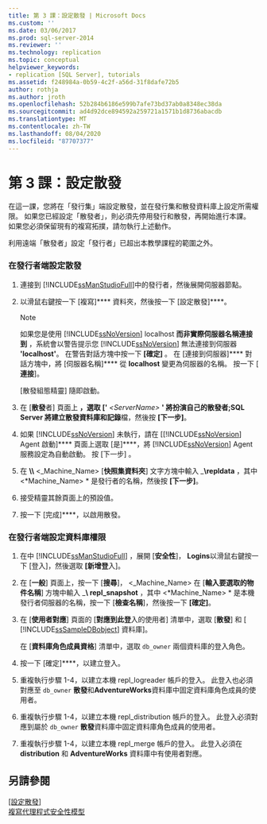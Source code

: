 ```yaml
---
title: 第 3 課：設定散發 | Microsoft Docs
ms.custom: ''
ms.date: 03/06/2017
ms.prod: sql-server-2014
ms.reviewer: ''
ms.technology: replication
ms.topic: conceptual
helpviewer_keywords:
- replication [SQL Server], tutorials
ms.assetid: f248984a-0b59-4c2f-a56d-31f8dafe72b5
author: rothja
ms.author: jroth
ms.openlocfilehash: 52b284b6186e599b7afe73bd37ab0a8348ec38da
ms.sourcegitcommit: ad4d92dce894592a259721a1571b1d8736abacdb
ms.translationtype: MT
ms.contentlocale: zh-TW
ms.lasthandoff: 08/04/2020
ms.locfileid: "87707377"
---
```

# <a name="lesson-3-configuring-distribution"></a>第 3 課：設定散發
  在這一課，您將在「發行集」端設定散發，並在發行集和散發資料庫上設定所需權限。 如果您已經設定「散發者」，則必須先停用發行和散發，再開始進行本課。 如果您必須保留現有的複寫拓撲，請勿執行上述動作。  
  
 利用遠端「散發者」設定「發行者」已超出本教學課程的範圍之外。  
  
### <a name="configuring-distribution-at-the-publisher"></a>在發行者端設定散發  
  
1.  連接到 [!INCLUDE[ssManStudioFull](../../includes/ssmanstudiofull-md.md)]中的發行者，然後展開伺服器節點。  
  
2.  以滑鼠右鍵按一下 [複寫]**** 資料夾，然後按一下 [設定散發]****。  
  
    > [!NOTE]  
    >  如果您是使用 [!INCLUDE[ssNoVersion](../../includes/ssnoversion-md.md)] localhost **而非實際伺服器名稱連接到** ，系統會以警告提示您 [!INCLUDE[ssNoVersion](../../includes/ssnoversion-md.md)] 無法連接到伺服器 **'localhost'**。 在警告對話方塊中按一下 **[確定]** 。 在 [連接到伺服器]**** 對話方塊中，將 [伺服器名稱]**** 從 **localhost** 變更為伺服器的名稱。 按一下 [ **連接**]。  
  
     [散發組態精靈] 隨即啟動。  
  
3.  在 [**散發**者] 頁面上 **，選取 ['** _\<ServerName>_ **' 將扮演自己的散發者;SQL Server 將建立散發資料庫和記錄**檔，然後按 **[下一步]**。  
  
4.  如果 [!INCLUDE[ssNoVersion](../../includes/ssnoversion-md.md)] 未執行，請在 [[!INCLUDE[ssNoVersion](../../includes/ssnoversion-md.md)] Agent 啟動]**** 頁面上選取 [是]****，將 [!INCLUDE[ssNoVersion](../../includes/ssnoversion-md.md)] Agent 服務設定為自動啟動。 按 [下一步] 。  
  
5.  在 **\\\\** \<_Machine_Name> [**快照集資料夾**] 文字方塊中輸入 _**\repldata** ，其中 \<*Machine_Name> * 是發行者的名稱，然後按 **[下一步]**。  
  
6.  接受精靈其餘頁面上的預設值。  
  
7.  按一下 [完成]****，以啟用散發。  
  
### <a name="setting-database-permissions-at-the-publisher"></a>在發行者端設定資料庫權限  
  
1.  在中 [!INCLUDE[ssManStudioFull](../../includes/ssmanstudiofull-md.md)] ，展開 [**安全性**]， **Logins**以滑鼠右鍵按一下 [登入]，然後選取 **[新增登**入]。  
  
2.  在 [**一般**] 頁面上，按一下 [**搜尋**]， \<_Machine_Name> 在 [**輸入要選取的物件名稱**] 方塊中輸入 _**\ repl_snapshot** ，其中 \<*Machine_Name> * 是本機發行者伺服器的名稱，按一下 [**檢查名稱**]，然後按一下 **[確定]**。  
  
3.  在 [**使用者對應**] 頁面的 [**對應到此登**入的使用者] 清單中，選取 [**散發**] 和 [ [!INCLUDE[ssSampleDBobject](../../includes/sssampledbobject-md.md)] 資料庫]。  
  
     在 [**資料庫角色成員資格**] 清單中，選取 `db_owner` 兩個資料庫的登入角色。  
  
4.  按一下 [確定]****，以建立登入。  
  
5.  重複執行步驟 1-4，以建立本機 repl_logreader 帳戶的登入。 此登入也必須對應至 `db_owner` **散發**和**AdventureWorks**資料庫中固定資料庫角色成員的使用者。  
  
6.  重複執行步驟 1-4，以建立本機 repl_distribution 帳戶的登入。 此登入必須對應到屬於 `db_owner` **散發**資料庫中固定資料庫角色成員的使用者。  
  
7.  重複執行步驟 1-4，以建立本機 repl_merge 帳戶的登入。 此登入必須在 **distribution** 和 **AdventureWorks** 資料庫中有使用者對應。  
  
## <a name="see-also"></a>另請參閱  
 [[設定散發]](configure-distribution.md)   
 [複寫代理程式安全性模型](security/replication-agent-security-model.md)  
  
  
